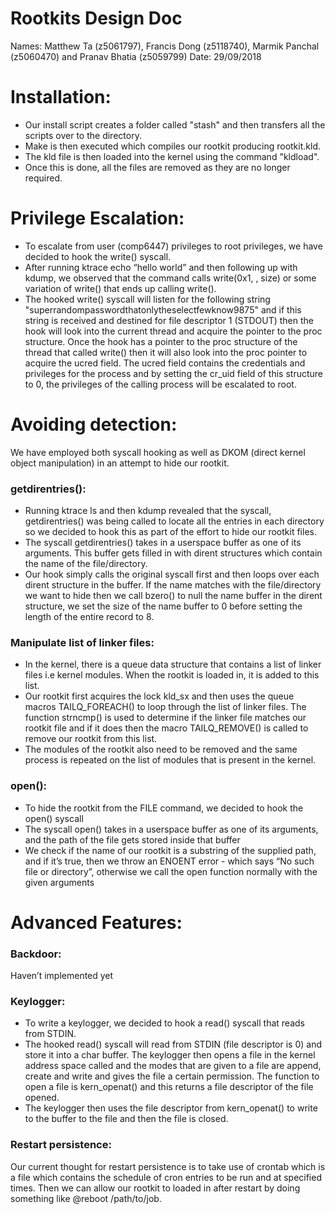 # Rootkits Design Doc
Names: Matthew Ta (z5061797), Francis Dong (z5118740), Marmik Panchal (z5060470) and Pranav Bhatia (z5059799)
Date: 29/09/2018

# Installation:
* Our install script creates a folder called "stash" and then transfers all the
scripts over to the directory.
* Make is then executed which compiles our rootkit producing rootkit.kld.
* The kld file is then loaded into the kernel using the command "kldload".
* Once this is done, all the files are removed as they are no longer required.

# Privilege Escalation:
* To escalate from user (comp6447) privileges to root privileges, we have decided to hook the write() syscall.
* After running ktrace echo “hello world” and then following up with kdump, we observed that the command calls write(0x1, <user space addr>, size) or some variation of write() that ends up calling write().
* The hooked write() syscall will listen for the following string "superrandompasswordthatonlytheselectfewknow9875" and if this string is received and destined for file descriptor 1 (STDOUT) then the hook will look into the current thread and acquire the pointer to the proc structure. Once the hook has a pointer to the proc structure of the thread that called write() then it will also look into the proc pointer to acquire the ucred field. The ucred field contains the credentials and privileges for the process and by setting the cr_uid field of this structure to 0, the privileges of the calling process will be escalated to root.

# Avoiding detection:
We have employed both syscall hooking as well as DKOM (direct kernel object manipulation) in an attempt to hide our rootkit.

### getdirentries():
* Running ktrace ls and then kdump revealed that the syscall, getdirentries() was being called to locate all the entries in each directory so we decided to hook this as part of the effort to hide our rootkit files.
* The syscall getdirentries() takes in a userspace buffer as one of its arguments. This buffer gets filled in with dirent structures which contain the name of the file/directory.
* Our hook simply calls the original syscall first and then loops over each dirent structure in the buffer. If the name matches with the file/directory we want to hide then we call bzero() to null the name buffer in the dirent structure, we set the size of the name buffer to 0 before setting the length of the entire record to 8.

### Manipulate list of linker files:
* In the kernel, there is a queue data structure that contains a list of linker files i.e kernel modules. When the rootkit is loaded in, it is added to this list.
* Our rootkit first acquires the lock kld_sx and then uses the queue macros TAILQ_FOREACH() to loop through the list of linker files. The function strncmp() is used to determine if the linker file matches our rootkit file and if it does then the macro TAILQ_REMOVE() is called to remove our rootkit from this list.
* The modules of the rootkit also need to be removed and the same process is repeated on the list of modules that is present in the kernel.

### open():
* To hide the rootkit from the FILE command, we decided to hook the open() syscall
* The syscall open() takes in a userspace buffer as one of its arguments, and the path of the file gets stored inside that buffer
* We check if the name of our rootkit is a substring of the supplied path, and if it’s true, then we throw an ENOENT error - which says “No such file or directory”, otherwise we call the open function normally with the given arguments

# Advanced Features:
### Backdoor:
Haven’t implemented yet

### Keylogger:
* To write a keylogger, we decided to hook a read() syscall that reads from STDIN.
* The hooked read() syscall will read from STDIN (file descriptor is 0) and store it into a char buffer. The keylogger then opens a file in the kernel address space called <insert name here> and the modes that are given to a file are append, create and write and gives the file a certain permission. The function to open a file is kern_openat() and this returns a file descriptor of the file opened.
* The keylogger then uses the file descriptor from kern_openat() to write to the buffer to the file and then the file is closed.  


### Restart persistence:
Our current thought for restart persistence is to take use of crontab which is a file which contains the schedule of cron entries to be run and at specified times. Then we can allow our rootkit to loaded in after restart by doing something like @reboot /path/to/job.

